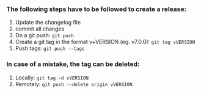 ### The following steps have to be followed to create a release:
1. Update the changelog file
3. commit all changes
4. Do a git push: `git push`
6. Create a git tag in the format v+VERSION (eg. v7.0.0): `git tag vVERSION`
7. Push tags: `git push --tags`

### In case of a mistake, the tag can be deleted:
1. Locally: `git tag -d vVERSION`
2. Remotely: `git push --delete origin vVERSION`